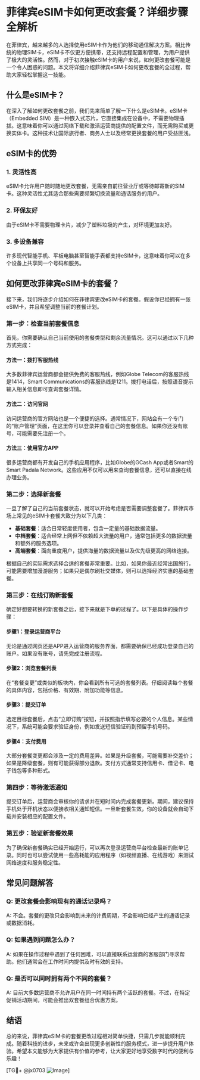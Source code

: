 # 菲律宾eSIM卡如何更改套餐？详细步骤全解析

在菲律宾，越来越多的人选择使用eSIM卡作为他们的移动通信解决方案。相比传统的物理SIM卡，eSIM卡不仅更方便携带，还支持远程配置和管理，为用户提供了极大的灵活性。然而，对于初次接触eSIM卡的用户来说，如何更改套餐可能是一个令人困惑的问题。本文将详细介绍菲律宾eSIM卡如何更改套餐的全过程，帮助大家轻松掌握这一技能。

## 什么是eSIM卡？

在深入了解如何更改套餐之前，我们先来简单了解一下什么是eSIM卡。eSIM卡（Embedded SIM）是一种嵌入式芯片，它直接集成在设备中，不需要物理插拔。这意味着你可以通过网络下载和激活运营商提供的配置文件，而无需购买或更换实体卡。这种技术让国际旅行者、商务人士以及经常更换套餐的用户受益匪浅。

## eSIM卡的优势

### 1. 灵活性高
eSIM卡允许用户随时随地更改套餐，无需亲自前往营业厅或等待邮寄新的SIM卡。这种灵活性尤其适合那些需要频繁切换流量和通话服务的用户。

### 2. 环保友好
由于eSIM卡不需要物理卡片，减少了塑料垃圾的产生，对环境更加友好。

### 3. 多设备兼容
许多现代智能手机、平板电脑甚至智能手表都支持eSIM卡，这意味着你可以在多个设备上共享同一个号码和服务。

## 如何更改菲律宾eSIM卡的套餐？

接下来，我们将逐步介绍如何在菲律宾更改eSIM卡的套餐。假设你已经拥有一张eSIM卡，并且希望调整当前的套餐计划。

### 第一步：检查当前套餐信息

首先，你需要确认自己当前使用的套餐类型和剩余流量情况。这可以通过以下几种方式完成：

#### 方法一：拨打客服热线
大多数菲律宾运营商都会提供免费的客服热线，例如Globe Telecom的客服热线是1414，Smart Communications的客服热线是1211。拨打电话后，按照语音提示输入相关信息即可查询套餐详情。

#### 方法二：访问官网
访问运营商的官方网站也是一个便捷的选择。通常情况下，网站会有一个专门的“账户管理”页面，在这里你可以登录并查看自己的套餐信息。如果你还没有账号，可能需要先注册一个。

#### 方法三：使用官方APP
很多运营商都有开发自己的手机应用程序，比如Globe的GCash App或者Smart的Smart Padala Network。这些应用不仅可以用来查询套餐信息，还可以直接在线办理业务。

### 第二步：选择新套餐

一旦了解了自己的当前套餐状态，就可以开始考虑是否需要调整套餐了。菲律宾市场上常见的eSIM卡套餐大致分为以下几类：

- **基础套餐**：适合日常轻度使用者，包含一定量的基础数据流量。
- **中档套餐**：适合经常上网但不依赖超大流量的用户，通常包括更多的数据流量和额外的服务选项。
- **高端套餐**：面向重度用户，提供海量的数据流量以及优先级更高的网络连接。

根据自己的实际需求选择合适的套餐非常重要。比如，如果你最近经常出国旅行，可能需要增加漫游服务；如果只是偶尔刷社交媒体，则可以选择经济实惠的基础套餐。

### 第三步：在线订购新套餐

确定好想要转换的新套餐之后，接下来就是下单的过程了。以下是具体的操作步骤：

#### 步骤1：登录运营商平台
无论是通过网页还是APP进入运营商的服务界面，都需要确保已经成功登录自己的账户。如果没有账号，请先完成注册流程。

#### 步骤2：浏览套餐列表
在“套餐变更”或类似的板块内，你会看到所有可选的套餐列表。仔细阅读每个套餐的具体内容，包括价格、有效期、附加功能等信息。

#### 步骤3：提交订单
选定目标套餐后，点击“立即订购”按钮，并按照指示填写必要的个人信息。某些情况下，系统可能会要求验证身份，例如发送短信验证码到预留手机号码。

#### 步骤4：支付费用
大部分套餐变更都会涉及一定的费用差异。如果是升级套餐，可能需要补交差价；如果是降级套餐，则有可能获得部分退款。支付方式通常支持信用卡、借记卡、电子钱包等多种形式。

### 第四步：等待激活通知

提交订单后，运营商会审核你的请求并在短时间内完成套餐更新。期间，建议保持手机处于开机状态以便接收相关通知短信。一旦新套餐生效，你的设备就会自动下载并安装相应的配置文件。

### 第五步：验证新套餐效果

为了确保新套餐确实已经开始运行，可以再次登录运营商平台检查最新的账单记录。同时也可以尝试使用一些高耗能的应用程序（如视频直播、在线游戏）来测试网络速度和服务稳定性。

## 常见问题解答

### Q: 更改套餐会影响现有的通话记录吗？
A: 不会。套餐的更改只会影响到未来的计费周期，不会影响已经产生的通话记录或数据消耗。

### Q: 如果遇到问题怎么办？
A: 如果在操作过程中遇到了任何困难，可以直接联系运营商的客服部门寻求帮助。他们通常会在工作时间内提供及时有效的支持。

### Q: 是否可以同时拥有两个不同的套餐？
A: 目前大多数运营商不允许用户在同一时间持有两个活跃的套餐。不过，在特定促销活动期间，可能会推出双套餐组合优惠方案。

## 结语

总的来说，菲律宾eSIM卡的套餐更改过程相对简单快捷，只需几步就能顺利完成。随着科技的进步，未来或许会出现更多创新性的服务模式，进一步提升用户体验。希望本文能够为大家提供有价值的参考，让大家更好地享受数字时代的便利与乐趣！

[TG💪+ @jx0703 ![Image](https://github.com/user-attachments/assets/dbca1d08-cadb-493c-b0ec-ad6f7a83f270)]